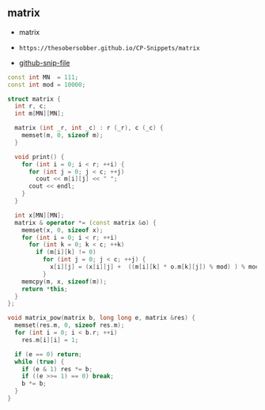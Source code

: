 
## matrix

- matrix
- ```
  https://thesobersobber.github.io/CP-Snippets/matrix
  ```
- [github-snip-file](https://github.com/theSoberSobber/CP-Snippets/blob/main/snippets.json#L1059)

```cpp
const int MN  = 111;
const int mod = 10000;

struct matrix {
  int r, c;
  int m[MN][MN];

  matrix (int _r, int _c) : r (_r), c (_c) {
    memset(m, 0, sizeof m);
  }

  void print() {
    for (int i = 0; i < r; ++i) {
      for (int j = 0; j < c; ++j)
        cout << m[i][j] << " ";
      cout << endl;
    }
  }

  int x[MN][MN];
  matrix & operator *= (const matrix &o) {
    memset(x, 0, sizeof x);
    for (int i = 0; i < r; ++i)
      for (int k = 0; k < c; ++k)
        if (m[i][k] != 0)
          for (int j = 0; j < c; ++j) {
            x[i][j] = (x[i][j] +  ((m[i][k] * o.m[k][j]) % mod) ) % mod;
          }
    memcpy(m, x, sizeof(m));
    return *this;
  }
};

void matrix_pow(matrix b, long long e, matrix &res) {
  memset(res.m, 0, sizeof res.m);
  for (int i = 0; i < b.r; ++i)
    res.m[i][i] = 1;

  if (e == 0) return;
  while (true) {
    if (e & 1) res *= b;
    if ((e >>= 1) == 0) break;
    b *= b;
  }
}
```
